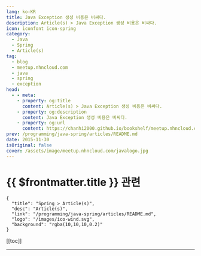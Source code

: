 ```yaml
---
lang: ko-KR
title: Java Exception 생성 비용은 비싸다.
description: Article(s) > Java Exception 생성 비용은 비싸다.
icon: iconfont icon-spring
category: 
  - Java
  - Spring
  - Article(s)
tag: 
  - blog
  - meetup.nhncloud.com
  - java
  - spring
  - exception
head:
  - - meta:
    - property: og:title
      content: Article(s) > Java Exception 생성 비용은 비싸다.
    - property: og:description
      content: Java Exception 생성 비용은 비싸다.
    - property: og:url
      content: https://chanhi2000.github.io/bookshelf/meetup.nhncloud.com/46.html
prev: /programming/java-spring/articles/README.md
date: 2015-11-30
isOriginal: false
cover: /assets/image/meetup.nhncloud.com/javalogo.jpg
---
```


# {{ $frontmatter.title }} 관련

```component VPCard
{
  "title": "Spring > Article(s)",
  "desc": "Article(s)",
  "link": "/programming/java-spring/articles/README.md",
  "logo": "/images/ico-wind.svg",
  "background": "rgba(10,10,10,0.2)"
}
```

[[toc]]

---

<SiteInfo
  name="Java Exception 생성 비용은 비싸다. | NHN Cloud Meetup"
  desc="Java Exception 생성 비용은 비싸다."
  url="https://meetup.nhncloud.com/posts/44"
  logo="https://meetup.nhncloud.com/resources/img/favicon.ico"
  preview="/assets/image/meetup.nhncloud.com/javalogo.jpg"/>

<!-- TODO: 작성 -->
